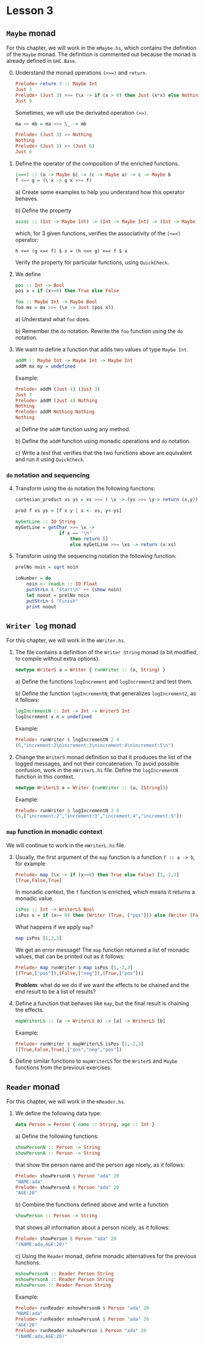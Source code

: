 # Lesson 3

## `Maybe` monad

For this chapter, we will work in the `mMaybe.hs`, which contains the definition of the `Maybe` monad. The definition is commented out because the monad is already defined in `GHC.Base`.

0. Understand the monad operations `(>>=)` and `return`.

    ```haskell
    Prelude> return 3 :: Maybe Int
    Just 3
    Prelude> (Just 3) >>= (\x -> if (x > 0) then Just (x*x) else Nothing)
    Just 9
    ```

    Sometimes, we will use the derivated operation `(>>)`.

    ```haskell
    ma >> mb = ma >>= \_ -> mb

    Prelude> (Just 3) >> Nothing
    Nothing
    Prelude> (Just 3) >> (Just 6)
    Just 6
    ```

1. Define the operator of the composition of the enriched functions.

    ```haskell
    (<=<) :: (a -> Maybe b) -> (c -> Maybe a) -> c -> Maybe b
    f <=< g = (\ x -> g x >>= f)
    ```

    a) Create some examples to help you understand how this operator behaves.

    b) Define the property

    ```haskell
    assoc :: (Int -> Maybe Int) -> (Int -> Maybe Int) -> (Int -> Maybe Int) -> Int -> Bool
    ```

    which, for 3 given functions, verifies the associativity of the `(<=<)` operator:

    ```
    h <=< (g <=< f) $ x = (h <=< g) <=< f $ x
    ```

    Verify the property for particular functions, using `QuickCheck`.

2. We define

    ```haskell
    pos :: Int -> Bool
    pos x = if (x>=0) then True else False

    foo :: Maybe Int -> Maybe Bool
    foo mx = mx >>= (\x -> Just (pos x))
    ```

    a) Understand what `foo` does.

    b) Remember the `do` notation. Rewrite the `foo` function using the `do` notation.

3. We want to define a function that adds two values of type `Maybe Int`.

    ```haskell
    addM :: Maybe Int -> Maybe Int -> Maybe Int
    addM mx my = undefined
    ```

    Example:

    ```haskell
    Prelude> addM (Just 4) (Just 3)
    Just 7
    Prelude> addM (Just 4) Nothing
    Nothing
    Prelude> addM Nothing Nothing
    Nothing
    ```

    a) Define the `addM` function using any method.

    b) Define the `addM` function using monadic operations and `do` notation.

    c) Write a test that verifies that the two functions above are equivalent and run it using `QuickCheck`.

### `do` notation and sequencing

4. Transform using the `do` notation the following functions:

    ```haskell
    cartesian_product xs ys = xs >>= ( \x -> (ys >>= \y-> return (x,y)))

    prod f xs ys = [f x y | x <- xs, y<-ys]

    myGetLine :: IO String
    myGetLine = getChar >>= \x ->
                    if x == '\n'
                        then return []
                        else myGetLine >>= \xs -> return (x:xs)
    ```

5. Transform using the sequencing notation the following function:

    ```haskell
    prelNo noin = sqrt noin

    ioNumber = do
        noin <- readLn :: IO Float
        putStrLn $ "Start\n" ++ (show noin)
        let noout = prelNo noin
        putStrLn $ "Finish"
        print noout
    ```

## `Writer log` monad

For this chapter, we will work in the `mWriter.hs`.

1. The file contains a definition of the `Writer String` monad (a bit modified, to compile without extra options).

    ```haskell
    newtype WriterS a = Writer { runWriter :: (a, String) }
    ```

    a) Define the functions `logIncrement` and `logIncrement2` and test them.

    b) Define the function `logIncrementN`, that generalizes `logIncrement2`, as it follows:

    ```haskell
    logIncrementN :: Int -> Int -> WriterS Int
    logIncrement x n = undefined
    ```

    Example:

    ```haskell
    Prelude> runWriter $ logIncrementN 2 4
    (6,"increment:2\nincrement:3\nincrement:4\nincrement:5\n")
    ```

2. Change the `WriterS` monad definition so that it produces the list of the logged messages, and not their concatenation. To avoid possible confusion, work in the `mWriterL.hs` file. Define the `logIncrementN` function in this context.

    ```haskell
    newtype WriterLS a = Writer {runWriter :: (a, [String])}
    ```

    Example:

    ```haskell
    Prelude> runWriter $ logIncrementN 2 4
    (6,["increment:2","increment:3","increment:4","increment:5"])
    ```

### `map` function in monadic context

We will continue to work in the `mWriterL.hs` file.

3. Usually, the first argument of the `map` function is a function `f :: a -> b`, for example:

    ```haskell
    Prelude> map (\x -> if (x>=0) then True else False) [1,-2,3]
    [True,False,True]
    ```

    In monadic context, the `f` function is enriched, which means it returns a monadic value.

    ```haskell
    isPos :: Int -> WriterLS Bool
    isPos x = if (x>= 0) then (Writer (True, ["pos"])) else (Writer (False, ["neg"]))
    ```

    What happens if we apply `map`?

    ```haskell
    map isPos [1,2,3]
    ```

    We get an error message! The `map` function returned a list of monadic values, that can be printed out as it follows:

    ```haskell
    Prelude> map runWriter $ map isPos [1,-2,3]
    [(True,["pos"]),(False,["neg"]),(True,["pos"])]
    ```

    **Problem**: what do we do if we want the effects to be chained and the end result to be a list of results?

4. Define a function that behaves like `map`, but the final result is chaining the effects.

    ```haskell
    mapWriterLS :: (a -> WriterLS b) -> [a] -> WriterLS [b]
    ```

    Example:

    ```haskell
    Prelude> runWriter $ mapWriterLS isPos [1,-2,3]
    ([True,False,True],["pos","neg","pos"])
    ```

5. Define similar functions to `mapWriterLS` for the `WriterS` and `Maybe` functions from the previous exercises.

## `Reader` monad

For this chapter, we will work in the `mReader.hs`.

1. We define the following data type:

    ```haskell
    data Person = Person { name :: String, age :: Int }
    ```

    a) Define the following functions:

    ```haskell
    showPersonN :: Person -> String
    showPersonA :: Person -> String
    ```

    that show the person name and the person age nicely, as it follows:

    ```haskell
    Prelude> showPersonN $ Person "ada" 20
    "NAME:ada"
    Prelude> showPersonA $ Person "ada" 20
    "AGE:20"
    ```

    b) Combine the functions defined above and write a function

    ```haskell
    showPerson :: Person -> String
    ```

    that shows all information about a person nicely, as it follows:

    ```haskell
    Prelude> showPerson $ Person "ada" 20
    "(NAME:ada,AGE:20)"
    ```

    c) Using the `Reader` monad, define monadic alternatives for the previous functions.

    ```haskell
    mshowPersonN :: Reader Person String
    mshowPersonA :: Reader Person String
    mshowPerson :: Reader Person String
    ```

    Example:

    ```haskell
    Prelude> runReader mshowPersonN $ Person "ada" 20
    "NAME:ada"
    Prelude> runReader mshowPersonA $ Person "ada" 20
    "AGE:20"
    Prelude> runReader mshowPerson $ Person "ada" 20
    "(NAME:ada,AGE:20)"
    ```
